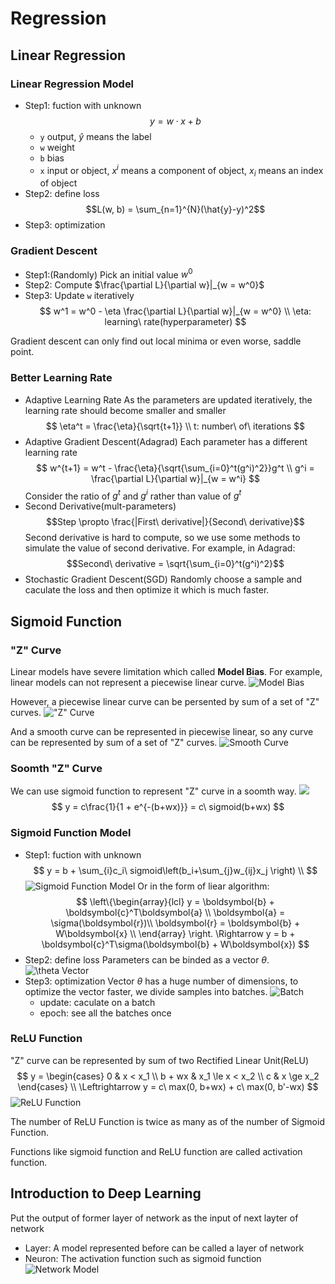 # Regression
## Linear Regression
### Linear Regression Model
 - Step1: fuction with unknown
  $$y = w\cdot x + b$$
   - `y` output, $\hat{y}$ means the label
   - `w` weight
   - `b` bias
   - `x` input or object, $x^i$ means a component of object, $x_i$ means an index of object
 - Step2: define loss
  $$L(w, b) = \sum_{n=1}^{N}(\hat{y}-y)^2$$
 - Step3: optimization

### Gradient Descent
 - Step1:(Randomly) Pick an initial value $w^0$
 - Step2: Compute $\frac{\partial L}{\partial w}|_{w = w^0}$
 - Step3: Update `w` iteratively
  $$
  w^1 = w^0 - \eta \frac{\partial L}{\partial w}|_{w = w^0} \\
  \eta: learning\ rate(hyperparameter)
  $$

Gradient descent can only find out local minima or even worse, saddle point. 

### Better Learning Rate
 - Adaptive Learning Rate
  As the parameters are updated iteratively, the  learning rate should become smaller and smaller
  $$
  \eta^t = \frac{\eta}{\sqrt{t+1}} \\
  t: number\ of\ iterations
  $$
 - Adaptive Gradient Descent(Adagrad)
  Each parameter has a different learning rate
  $$
  w^{t+1} = w^t - \frac{\eta}{\sqrt{\sum_{i=0}^t(g^i)^2}}g^t \\
  g^i = \frac{\partial L}{\partial w}|_{w = w^i}
  $$
  Consider the ratio of $g^t$ and $g^i$ rather than value of $g^t$
 - Second Derivative(mult-parameters)
 $$Step \propto \frac{|First\ derivative|}{Second\ derivative}$$
 Second derivative is hard to compute, so we use some methods to simulate the value of second derivative. For example, in Adagrad:
 $$Second\ derivative = \sqrt{\sum_{i=0}^t(g^i)^2}$$
 - Stochastic Gradient Descent(SGD)
  Randomly choose a sample and caculate the loss and then optimize it which is much faster. 

## Sigmoid Function
### "Z" Curve
Linear models have severe limitation which called **Model Bias**. For example, linear models can not represent a piecewise linear curve.
![Model Bias](./figures/02PicewiseCurve.drawio.svg)

However, a piecewise linear curve can be persented by sum of a set of "Z" curves.
!["Z" Curve](./figures/02ZCurve.drawio.svg)

And a smooth curve can be represented in piecewise linear, so any curve can be represented by sum of a set of "Z" curves.
![Smooth Curve](./figures/02SmoothCurve.drawio.svg)

### Soomth "Z" Curve
We can use sigmoid function to represent "Z" curve in a soomth way.
![](./figures/02Sigmoid.drawio.svg)
$$
y = c\frac{1}{1 + e^{-(b+wx)}} = c\ sigmoid(b+wx)
$$

### Sigmoid Function Model
 - Step1: fuction with unknown
  $$
  y = b + \sum_{i}c_i\ sigmoid\left(b_i+\sum_{j}w_{ij}x_j \right) \\
  $$
  ![Sigmoid Function Model](./figures/02model.png)
  Or in the form of liear algorithm:
  $$
  \left\{\begin{array}{lcl}
  y = \boldsymbol{b} + \boldsymbol{c}^T\boldsymbol{a} \\
  \boldsymbol{a} = \sigma(\boldsymbol{r})\\
   \boldsymbol{r} = \boldsymbol{b} + W\boldsymbol{x} \\
  \end{array} \right.
  \Rightarrow
  y = b + \boldsymbol{c}^T\sigma(\boldsymbol{b} + W\boldsymbol{x})
  $$
 - Step2: define loss
  Parameters can be binded as a vector $\theta$.
  ![$\theta$ Vector](./figures/02theta.png)
 - Step3: optimization
  Vector $\theta$ has a huge number of dimensions, to optimize the vector faster, we divide samples into batches.
  ![Batch](./figures/02batch.png)
   - update: caculate on a batch
   - epoch: see all the batches once

### ReLU Function
"Z" curve can be represented by sum of two Rectified Linear Unit(ReLU)
$$
y = \begin{cases}
0 & x < x_1 \\
b + wx & x_1 \le x < x_2 \\
c & x \ge x_2
\end{cases} \\
\Leftrightarrow 
y = c\ max(0, b+wx) + c\ max(0, b'-wx)
$$
![ReLU Function](./figures/02ReLU.drawio.svg)

The number of ReLU Function is twice as many as of the number of Sigmoid Function.

Functions like sigmoid function and ReLU function are called activation function.

## Introduction to Deep Learning
Put the output of former layer of network as the input of next layter of network
 - Layer: A model represented before can be called a layer of network
 - Neuron: The activation function such as sigmoid function
![Network Model](./figures/02Network.png)
